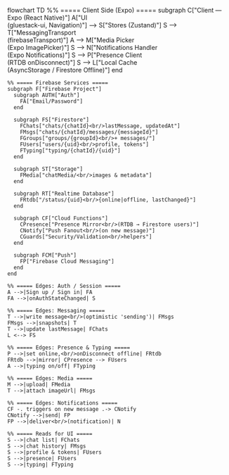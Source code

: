 flowchart TD
%% ===== Client Side (Expo) =====
subgraph C["Client — Expo (React Native)"]
A["UI<br/>(gluestack-ui, Navigation)"] --> S["Stores (Zustand)"]
S --> T["MessagingTransport<br/>(firebaseTransport)"]
A --> M["Media Picker<br/>(Expo ImagePicker)"]
S --> N["Notifications Handler<br/>(Expo Notifications)"]
S --> P["Presence Client<br/>(RTDB onDisconnect)"]
S --> L["Local Cache<br/>(AsyncStorage / Firestore Offline)"]
end

    %% ===== Firebase Services =====
    subgraph F["Firebase Project"]
      subgraph AUTH["Auth"]
        FA["Email/Password"]
      end

      subgraph FS["Firestore"]
        FChats["chats/{chatId}<br/>lastMessage, updatedAt"]
        FMsgs["chats/{chatId}/messages/{messageId}"]
        FGroups["groups/{groupId}<br/>+ messages/"]
        FUsers["users/{uid}<br/>profile, tokens"]
        FTyping["typing/{chatId}/{uid}"]
      end

      subgraph ST["Storage"]
        FMedia["chatMedia/<br/>images & metadata"]
      end

      subgraph RT["Realtime Database"]
        FRtdb["/status/{uid}<br/>{online|offline, lastChanged}"]
      end

      subgraph CF["Cloud Functions"]
        CPresence["Presence Mirror<br/>(RTDB → Firestore users)"]
        CNotify["Push Fanout<br/>(on new message)"]
        CGuards["Security/Validation<br/>helpers"]
      end

      subgraph FCM["Push"]
        FP["Firebase Cloud Messaging"]
      end
    end

    %% ===== Edges: Auth / Session =====
    A -->|Sign up / Sign in| FA
    FA -->|onAuthStateChanged| S

    %% ===== Edges: Messaging =====
    T -->|write message<br/>(optimistic 'sending')| FMsgs
    FMsgs -->|snapshots| T
    T -->|update lastMessage| FChats
    L <--> FS

    %% ===== Edges: Presence & Typing =====
    P -->|set online,<br/>onDisconnect offline| FRtdb
    FRtdb -->|mirror| CPresence --> FUsers
    A -->|typing on/off| FTyping

    %% ===== Edges: Media =====
    M -->|upload| FMedia
    T -->|attach imageUrl| FMsgs

    %% ===== Edges: Notifications =====
    CF -. triggers on new message .-> CNotify
    CNotify -->|send| FP
    FP -->|deliver<br/>(notification)| N

    %% ===== Reads for UI =====
    S -->|chat list| FChats
    S -->|chat history| FMsgs
    S -->|profile & tokens| FUsers
    S -->|presence| FUsers
    S -->|typing| FTyping
